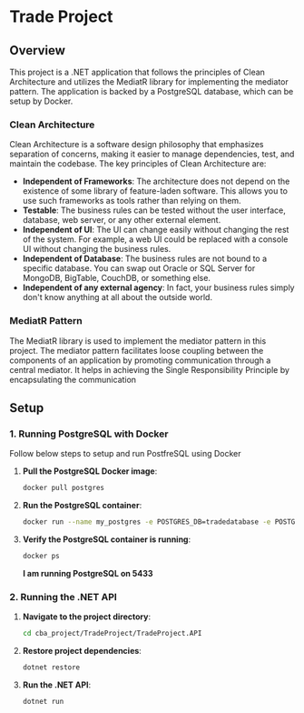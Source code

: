 # Trade Project

## Overview

This project is a .NET application that follows the principles of Clean Architecture and utilizes the MediatR library for implementing the mediator pattern. The application is backed by a PostgreSQL database, which can be setup by Docker.

### Clean Architecture

Clean Architecture is a software design philosophy that emphasizes separation of concerns, making it easier to manage dependencies, test, and maintain the codebase. The key principles of Clean Architecture are:

- **Independent of Frameworks**: The architecture does not depend on the existence of some library of feature-laden software. This allows you to use such frameworks as tools rather than relying on them.
- **Testable**: The business rules can be tested without the user interface, database, web server, or any other external element.
- **Independent of UI**: The UI can change easily without changing the rest of the system. For example, a web UI could be replaced with a console UI without changing the business rules.
- **Independent of Database**: The business rules are not bound to a specific database. You can swap out Oracle or SQL Server for MongoDB, BigTable, CouchDB, or something else.
- **Independent of any external agency**: In fact, your business rules simply don't know anything at all about the outside world.

### MediatR Pattern

The MediatR library is used to implement the mediator pattern in this project. The mediator pattern facilitates loose coupling between the components of an application by promoting communication through a central mediator. It helps in achieving the Single Responsibility Principle by encapsulating the communication

## Setup

### 1. Running PostgreSQL with Docker

Follow below steps to setup and run PostfreSQL using Docker

1. **Pull the PostgreSQL Docker image**:

   ```sh
   docker pull postgres

   ```

2. **Run the PostgreSQL container**:

   ```sh
   docker run --name my_postgres -e POSTGRES_DB=tradedatabase -e POSTGRES_USER=myuser -e POSTGRES_PASSWORD=mypassword123 -p 5433:5432 -d postgres
   ```

3. **Verify the PostgreSQL container is running**:

   ```sh
   docker ps
   ```

   **I am running PostgreSQL on 5433**

### 2. Running the .NET API

1. **Navigate to the project directory**:

   ```sh
   cd cba_project/TradeProject/TradeProject.API

   ```

2. **Restore project dependencies**:

   ```sh
   dotnet restore

   ```

3. **Run the .NET API**:
   ```sh
   dotnet run
   ```
